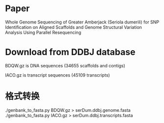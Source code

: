 # Paper

Whole Genome Sequencing of Greater Amberjack (Seriola dumerili) for SNP Identification on Aligned Scaffolds and Genome Structural Variation Analysis Using Parallel Resequencing

# Download from DDBJ database

BDQW.gz is DNA sequences (34655 scaffolds and contigs)

IACO.gz is transcript sequences (45109 transcripts)

# 格式转换

./genbank_to_fasta.py BDQW.gz > serDum.ddbj.genome.fasta
./genbank_to_fasta.py IACO.gz > serDum.ddbj.transcripts.fasta